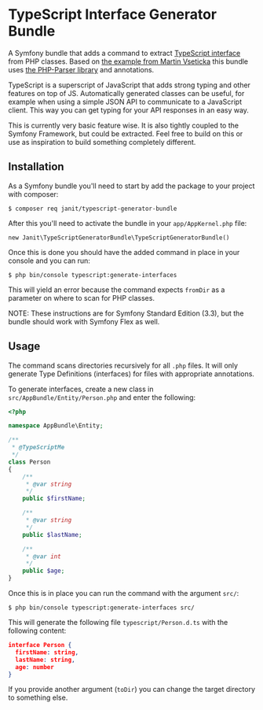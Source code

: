TypeScript Interface Generator Bundle
======

A Symfony bundle that adds a command to extract [TypeScript interface](https://www.typescriptlang.org/docs/handbook/interfaces.html) from PHP classes. Based on [the example from Martin Vseticka](https://stackoverflow.com/questions/33176888/export-php-interface-to-typescript-interface-or-vice-versa?answertab=votes#tab-top) this bundle uses [the PHP-Parser library](https://github.com/nikic/PHP-Parser) and annotations.

TypeScript is a superscript of JavaScript that adds strong typing and other features on top of JS. Automatically generated classes can be useful, for example when using a simple JSON API to communicate to a JavaScript client. This way you can get typing for your API responses in an easy way.

This is currently very basic feature wise. It is also tightly coupled to the Symfony Framework, but could be extracted. Feel free to build on this or use as inspiration to build something completely different.

## Installation

As a Symfony bundle you'll need to start by add the package to your project with composer:

```
$ composer req janit/typescript-generator-bundle
```

After this you'll need to activate the bundle in your `app/AppKernel.php` file:

```
new Janit\TypeScriptGeneratorBundle\TypeScriptGeneratorBundle()
```

Once this is done you should have the added command in place in your console and you can run:

```
$ php bin/console typescript:generate-interfaces
```

This will yield an error because the command expects `fromDir` as a parameter on where to scan for PHP classes.

NOTE: These instructions are for Symfony Standard Edition (3.3), but the bundle should work with Symfony Flex as well.

## Usage

The command scans directories recursively for all `.php` files. It will only generate Type Definitions (interfaces) for files with appropriate annotations.

To generate interfaces, create a new class in `src/AppBundle/Entity/Person.php` and enter the following:

```php
<?php

namespace AppBundle\Entity;

/**
 * @TypeScriptMe
 */
class Person
{
    /**
     * @var string
     */
    public $firstName;

    /**
     * @var string
     */
    public $lastName;

    /**
     * @var int
     */
    public $age;
}
```

Once this is in place you can run the command with the argument `src/`:

```
$ php bin/console typescript:generate-interfaces src/
```

This will generate the following file `typescript/Person.d.ts` with the following content:

```JSON
interface Person {
  firstName: string,
  lastName: string,
  age: number
}
```

If you provide another argument (`toDir`) you can change the target directory to something else.

